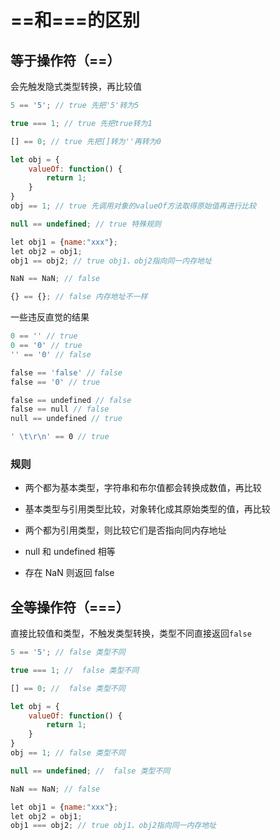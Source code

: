 # ==和===的区别

## 等于操作符（==）

会先触发隐式类型转换，再比较值

``` javascript
5 == '5'; // true 先把'5'转为5

true === 1; // true 先把true转为1

[] == 0; // true 先把[]转为''再转为0

let obj = {
    valueOf: function() {
        return 1;
    }
}
obj == 1; // true 先调用对象的valueOf方法取得原始值再进行比较

null == undefined; // true 特殊规则

let obj1 = {name:"xxx"};
let obj2 = obj1;
obj1 == obj2; // true obj1、obj2指向同一内存地址

NaN == NaN; // false 

{} == {}; // false 内存地址不一样
```



一些违反直觉的结果

``` javascript
0 == '' // true
0 == '0' // true
'' == '0' // false

false == 'false' // false
false == '0' // true

false == undefined // false
false == null // false
null == undefined // true

' \t\r\n' == 0 // true
```



### 规则

- 两个都为基本类型，字符串和布尔值都会转换成数值，再比较

- 基本类型与引用类型比较，对象转化成其原始类型的值，再比较

- 两个都为引用类型，则比较它们是否指向同内存地址

- null 和 undefined 相等

- 存在 NaN 则返回 false



## 全等操作符（===）

直接比较值和类型，不触发类型转换，类型不同直接返回`false`

``` javascript
5 == '5'; // false 类型不同

true === 1; //  false 类型不同

[] == 0; //  false 类型不同

let obj = {
    valueOf: function() {
        return 1;
    }
}
obj == 1; // false 类型不同

null == undefined; //  false 类型不同

NaN == NaN; // false 

let obj1 = {name:"xxx"};
let obj2 = obj1;
obj1 === obj2; // true obj1、obj2指向同一内存地址
```



